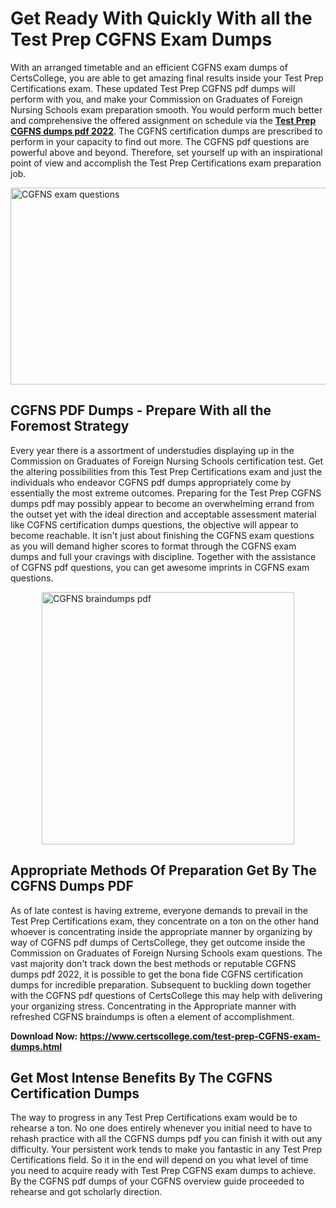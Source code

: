 <h1><strong>Get Ready With Quickly With all the Test Prep CGFNS Exam Dumps&nbsp;</strong></h1>
<p><span style="font-weight: 400;">With an arranged timetable and an efficient  CGFNS exam dumps of CertsCollege, you are able to get amazing final results inside your Test Prep Certifications exam. These updated Test Prep CGFNS pdf dumps will perform with you, and make your Commission on Graduates of Foreign Nursing Schools exam preparation smooth. You would perform much better and comprehensive the offered assignment on schedule via the <strong><a href="https://www.certscollege.com/test-prep-CGFNS-exam-dumps.html">Test Prep CGFNS dumps pdf 2022</a></strong>. The CGFNS certification dumps are prescribed to perform in your capacity to find out more. The  CGFNS pdf questions are powerful above and beyond. Therefore, set yourself up with an inspirational point of view and accomplish the Test Prep Certifications exam preparation job.&nbsp;</span></p>
<p><span style="font-weight: 400;"><img style="display: block; margin-left: auto; margin-right: auto;" src="https://i.ibb.co/CPDK3ps/Yellow-and-Blue-Initiative-Blog-Banner.png" alt="CGFNS exam questions" width="559" height="315" /></span></p>
<h2><strong>CGFNS PDF Dumps - Prepare With all the Foremost Strategy</strong></h2>
<p><span style="font-weight: 400;">Every year there is a assortment of understudies displaying up in the Commission on Graduates of Foreign Nursing Schools certification test. Get the altering possibilities from this Test Prep Certifications exam and just the individuals who endeavor CGFNS pdf dumps appropriately come by essentially the most extreme outcomes. Preparing for the Test Prep CGFNS dumps pdf may possibly appear to become an overwhelming errand from the outset yet with the ideal direction and acceptable assessment material like CGFNS certification dumps questions, the objective will appear to become reachable. It isn't just about finishing the CGFNS exam questions as you will demand higher scores to format through the CGFNS exam dumps and full your cravings with discipline. Together with the assistance of CGFNS pdf questions, you can get awesome imprints in CGFNS exam questions.</span></p>
<p><span style="font-weight: 400;"><a href="https://tinyurl.com/yyzzsmxy"><img style="display: block; margin-left: auto; margin-right: auto;" src="https://i.ibb.co/9tMrhdY/Teacher-Appreciation-Invitation.png" alt="CGFNS braindumps pdf " width="404" height="404" /></a></span></p>
<h2><strong>Appropriate Methods Of Preparation Get By The CGFNS Dumps PDF</strong></h2>
<p><span style="font-weight: 400;">As of late contest is having extreme, everyone demands to prevail in the Test Prep Certifications exam, they concentrate on a ton on the other hand whoever is concentrating inside the appropriate manner by organizing by way of CGFNS pdf dumps of CertsCollege, they get outcome inside the Commission on Graduates of Foreign Nursing Schools exam questions. The vast majority don't track down the best methods or reputable CGFNS dumps pdf 2022, it is possible to get the bona fide CGFNS certification dumps for incredible preparation. Subsequent to buckling down together with the  CGFNS pdf questions of CertsCollege this may help with delivering your organizing stress. Concentrating in the Appropriate manner with refreshed CGFNS braindumps is often a element of accomplishment.</span></p>
<p><span style="font-weight: 400;"><strong>Download Now: <a href="https://www.certscollege.com/test-prep-CGFNS-exam-dumps.html">https://www.certscollege.com/test-prep-CGFNS-exam-dumps.html</a></strong></span></p>
<h2><strong>Get Most Intense Benefits By The CGFNS Certification Dumps</strong></h2>
<p><span style="font-weight: 400;">The way to progress in any Test Prep Certifications exam would be to rehearse a ton. No one does entirely whenever you initial need to have to rehash practice with all the CGFNS dumps pdf you can finish it with out any difficulty. Your persistent work tends to make you fantastic in any Test Prep Certifications field. So it in the end will depend on you what level of time you need to acquire ready with Test Prep CGFNS exam dumps to achieve. By the CGFNS pdf dumps of your CGFNS overview guide proceeded to rehearse and got scholarly direction.</span></p>
